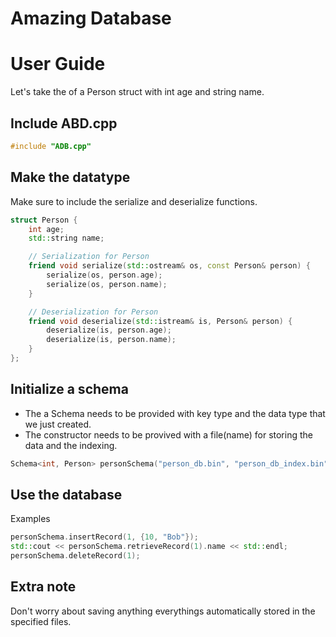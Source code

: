 Amazing Database
=======

# User Guide

Let's take the of a Person struct with int age and string name.
## Include ABD.cpp
```cpp
#include "ADB.cpp"
```
## Make the datatype
Make sure to include the serialize and deserialize functions.
```cpp
struct Person {
    int age;
    std::string name;

    // Serialization for Person
    friend void serialize(std::ostream& os, const Person& person) {
        serialize(os, person.age);
        serialize(os, person.name);
    }

    // Deserialization for Person
    friend void deserialize(std::istream& is, Person& person) {
        deserialize(is, person.age);
        deserialize(is, person.name);
    }
};
```

## Initialize a schema
- The a Schema needs to be provided with key type and the data type that we just created.
- The constructor needs to be provived with a file(name) for storing the data and the indexing.
```cpp
Schema<int, Person> personSchema("person_db.bin", "person_db_index.bin");
```

## Use the database
Examples
```cpp
personSchema.insertRecord(1, {10, "Bob"});
std::cout << personSchema.retrieveRecord(1).name << std::endl;
personSchema.deleteRecord(1);
```
## Extra note
Don't worry about saving anything everythings automatically stored in the specified files.